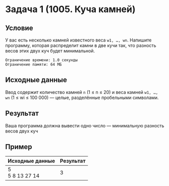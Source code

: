 #  Задача 1 (1005. Куча камней)

## Условие

У вас есть несколько камней известного веса `w1, …, wn`. Напишите программу, которая распределит камни в две кучи так, что разность весов этих двух куч будет минимальной.

    Ограничение времени: 1.0 секунды
    Ограничение памяти: 64 МБ

## Исходные данные
Ввод содержит количество камней `n` (1 ≤ n ≤ 20) и веса камней `w1, …, wn` (1 ≤ wi ≤ 100 000) — целые, разделённые пробельными символами.

## Результат
Ваша программа должна вывести одно число — минимальную разность весов двух куч

## Пример
| Исходные данные | Результат  |
|---|---|
| 5 <br> 5 8 13 27 14 | 3  |